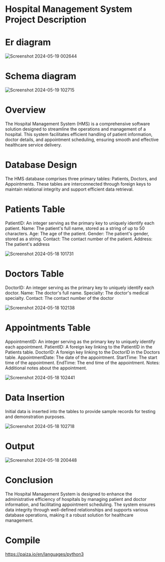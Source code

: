# Hospital Management System Project Description

# Er diagram

![Screenshot 2024-05-19 002644](https://github.com/rahulgit64/DBMS-project/assets/150422604/b2f216f0-6cf6-417f-9f57-f7fec2bdf541)

# Schema diagram

![Screenshot 2024-05-19 102715](https://github.com/rahulgit64/DBMS-project/assets/150422604/c9621a7b-869d-40a0-8c52-163283cec003)




# Overview
The Hospital Management System (HMS) is a comprehensive software solution designed to streamline the operations and management of a hospital. This system facilitates efficient handling of patient information, doctor details, and appointment scheduling, ensuring smooth and effective healthcare service delivery.

# Database Design
The HMS database comprises three primary tables: Patients, Doctors, and Appointments. These tables are interconnected through foreign keys to maintain relational integrity and support efficient data retrieval.

# Patients Table

PatientID: An integer serving as the primary key to uniquely identify each patient.
Name: The patient's full name, stored as a string of up to 50 characters.
Age: The age of the patient.
Gender: The patient's gender, stored as a string.
Contact: The contact number of the patient.
Address: The patient's address

![Screenshot 2024-05-18 101731](https://github.com/rahulgit64/DBMS-project/assets/150422604/c47bd283-c3d6-4e9a-9b5c-2559f5c7ee82) 



# Doctors Table

DoctorID: An integer serving as the primary key to uniquely identify each doctor.
Name: The doctor's full name.
Specialty: The doctor's medical specialty.
Contact: The contact number of the doctor

![Screenshot 2024-05-18 102138](https://github.com/rahulgit64/DBMS-project/assets/150422604/68a300bf-3adf-4c5f-8ca1-cd487c9498f3)

# Appointments Table

AppointmentID: An integer serving as the primary key to uniquely identify each appointment.
PatientID: A foreign key linking to the PatientID in the Patients table.
DoctorID: A foreign key linking to the DoctorID in the Doctors table.
AppointmentDate: The date of the appointment.
StartTime: The start time of the appointment.
EndTime: The end time of the appointment.
Notes: Additional notes about the appointment.

![Screenshot 2024-05-18 102441](https://github.com/rahulgit64/DBMS-project/assets/150422604/e19d8040-3d7e-4c4e-bfe2-3133c1b4575e) 

# Data Insertion
Initial data is inserted into the tables to provide sample records for testing and demonstration purposes.

![Screenshot 2024-05-18 102718](https://github.com/rahulgit64/DBMS-project/assets/150422604/56d6eab8-3d3b-442e-b038-38aa7c43d3f8)

# Output

![Screenshot 2024-05-18 200448](https://github.com/rahulgit64/DBMS-project/assets/150422604/ce991590-a286-4fe4-838a-bc9209b4bb98)




# Conclusion
The Hospital Management System is designed to enhance the administrative efficiency of hospitals by managing patient and doctor information, and facilitating appointment scheduling. The system ensures data integrity through well-defined relationships and supports various database operations, making it a robust solution for healthcare management.

# Compile

https://paiza.io/en/languages/python3



